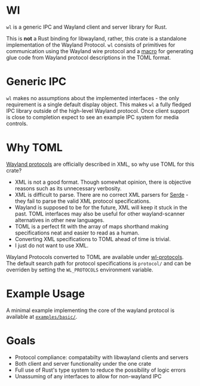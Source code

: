 # Wl
`wl` is a generic IPC and Wayland client and server library for Rust.

This is **not** a Rust binding for libwayland, rather, this crate is a standalone implementation of the Wayland Protocol.
`wl` consists of primitives for communication using the Wayland wire protocol and a [macro](https://github.com/AidoP/wl-macro) for generating glue code from Wayland protocol descriptions in the TOML format.

# Generic IPC
`wl` makes no assumptions about the implemented interfaces - the only requirement is a single default display object. This makes `wl` a fully fledged IPC library outside of the high-level Wayland protocol. Once client support is close to completion expect to see an example IPC system for media controls.

# Why TOML

[Wayland protocols](https://gitlab.freedesktop.org/wayland/wayland-protocols) are officially described in XML, so why use TOML for this crate?

- XML is not a good format. Though somewhat opinion, there is objective reasons such as its unnecessary verbosity.
- XML is difficult to parse. There are no correct XML parsers for [Serde](https://serde.rs/) - they fail to parse the valid XML protocol specifications.
- Wayland is supposed to be for the future, XML will keep it stuck in the past. TOML interfaces may also be useful for other wayland-scanner alternatives in other new languages.
- TOML is a perfect fit with the array of maps shorthand making specifications neat and easier to read as a human.
- Converting XML specifications to TOML ahead of time is trivial.
- I just do not want to use XML.

Wayland Protocols converted to TOML are available under [wl-protocols](https://github.com/AidoP/wl-protocols). The default search path for protocol specifications is `protocol/` and can be overriden by setting the `WL_PROTOCOLS` environment variable.

# Example Usage
A minimal example implementing the core of the wayland protocol is available at [`examples/basic/`](https://github.com/AidoP/wl/tree/main/examples/basic).

# Goals
- Protocol compliance: compatabilty with libwayland clients and servers
- Both client and server functionality under the one crate
- Full use of Rust's type system to reduce the possibility of logic errors
- Unassuming of any interfaces to allow for non-wayland IPC